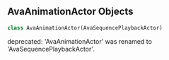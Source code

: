 ## AvaAnimationActor Objects

```python
class AvaAnimationActor(AvaSequencePlaybackActor)
```

deprecated: 'AvaAnimationActor' was renamed to 'AvaSequencePlaybackActor'.

<a id="unreal.AvaSequencePlaybackObject"></a>